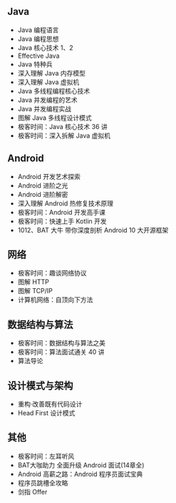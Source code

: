 ## Java

- Java 编程语言
- Java 编程思想
- Java 核心技术 1、2
- Effective Java
- Java 特种兵
- 深入理解 Java 内存模型
- 深入理解 Java 虚拟机
- Java 多线程编程核心技术
- Java 并发编程的艺术
- Java 并发编程实战
- 图解 Java 多线程设计模式
- 极客时间：Java 核心技术 36 讲
- 极客时间：深入拆解 Java 虚拟机

## Android

- Android 开发艺术探索
- Android 进阶之光
- Android 进阶解密
- 深入理解 Android 热修复技术原理
- 极客时间：Android 开发高手课
- 极客时间：快速上手 Kotlin 开发
- 1012、BAT 大牛 带你深度剖析 Android 10 大开源框架

## 网络

- 极客时间：趣谈网络协议
- 图解 HTTP
- 图解 TCP/IP
- 计算机网络：自顶向下方法

## 数据结构与算法

- 极客时间：数据结构与算法之美
- 极客时间：算法面试通关 40 讲
- 算法导论

## 设计模式与架构

- 重构·改善既有代码设计
- Head First 设计模式

## 其他

- 极客时间：左耳听风
- BAT大咖助力 全面升级 Android 面试(14章全)
- Android 高薪之路：Android 程序员面试宝典
- 程序员跳槽全攻略
- 剑指 Offer